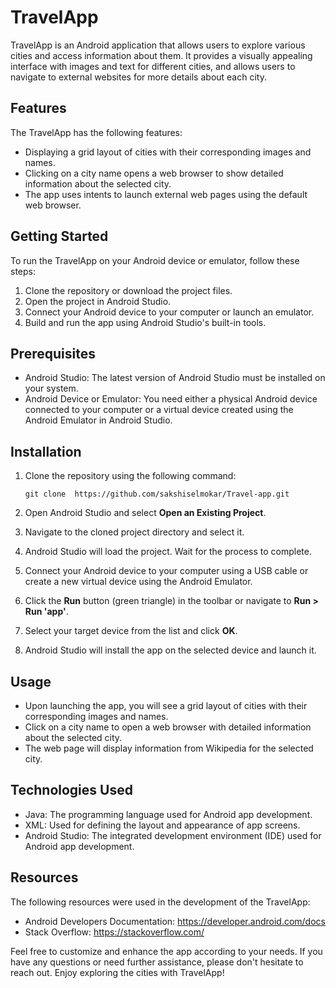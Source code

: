 # TravelApp

TravelApp is an Android application that allows users to explore various cities and access information about them. It provides a visually appealing interface with images and text for different cities, and allows users to navigate to external websites for more details about each city.

## Features

The TravelApp has the following features:

- Displaying a grid layout of cities with their corresponding images and names.
- Clicking on a city name opens a web browser to show detailed information about the selected city.
- The app uses intents to launch external web pages using the default web browser.

## Getting Started

To run the TravelApp on your Android device or emulator, follow these steps:

1. Clone the repository or download the project files.
2. Open the project in Android Studio.
3. Connect your Android device to your computer or launch an emulator.
4. Build and run the app using Android Studio's built-in tools.

## Prerequisites

- Android Studio: The latest version of Android Studio must be installed on your system.
- Android Device or Emulator: You need either a physical Android device connected to your computer or a virtual device created using the Android Emulator in Android Studio.

## Installation

1. Clone the repository using the following command:
   ```
   git clone  https://github.com/sakshiselmokar/Travel-app.git
   ```

2. Open Android Studio and select **Open an Existing Project**.
3. Navigate to the cloned project directory and select it.
4. Android Studio will load the project. Wait for the process to complete.
5. Connect your Android device to your computer using a USB cable or create a new virtual device using the Android Emulator.
6. Click the **Run** button (green triangle) in the toolbar or navigate to **Run > Run 'app'**.
7. Select your target device from the list and click **OK**.
8. Android Studio will install the app on the selected device and launch it.

## Usage

- Upon launching the app, you will see a grid layout of cities with their corresponding images and names.
- Click on a city name to open a web browser with detailed information about the selected city.
- The web page will display information from Wikipedia for the selected city.

## Technologies Used

- Java: The programming language used for Android app development.
- XML: Used for defining the layout and appearance of app screens.
- Android Studio: The integrated development environment (IDE) used for Android app development.

## Resources

The following resources were used in the development of the TravelApp:

- Android Developers Documentation: https://developer.android.com/docs
- Stack Overflow: https://stackoverflow.com/



Feel free to customize and enhance the app according to your needs. If you have any questions or need further assistance, please don't hesitate to reach out. Enjoy exploring the cities with TravelApp!
